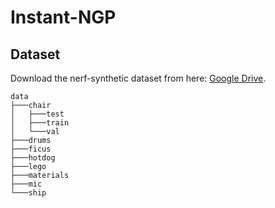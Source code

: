 # Instant-NGP

## Dataset

Download the nerf-synthetic dataset from here: [Google Drive](https://drive.google.com/drive/folders/1JDdLGDruGNXWnM1eqY1FNL9PlStjaKWi).

```shell
data
├───chair
│   ├───test
│   ├───train
│   └───val
├───drums
├───ficus
├───hotdog
├───lego
├───materials
├───mic
└───ship

```
